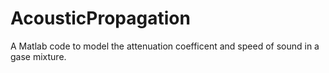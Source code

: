 # AcousticPropagation
A Matlab code to model the attenuation coefficent and speed of sound in a gase mixture.

